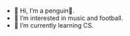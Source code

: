 - 👋 Hi, I’m a penguin🐧.
- 👀 I’m interested in music and football.
- 🌱 I’m currently learning CS.

<!---
HeiHuDie/HeiHuDie is a ✨ special ✨ repository because its `README.md` (this file) appears on your GitHub profile.
You can click the Preview link to take a look at your changes.
--->
